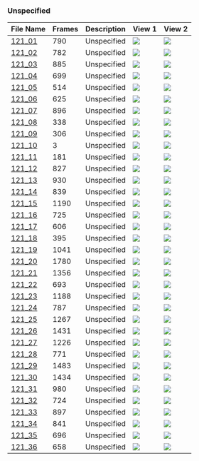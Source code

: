 ### Unspecified
|File Name|Frames|Description|View 1|View 2|
|-|-|-|-|-|
|[121_01](https://github.com/Shriinivas/cmubvh/raw/main/Sequence-113-128/121/Data/121_01.zip)|790|Unspecified|<img src="https://github.com/Shriinivas/cmubvhgifs/blob/main/Sequence-113-128/121/121_01_0.gif"/>|<img src="https://github.com/Shriinivas/cmubvhgifs/blob/main/Sequence-113-128/121/121_01_1.gif"/>|
|[121_02](https://github.com/Shriinivas/cmubvh/raw/main/Sequence-113-128/121/Data/121_02.zip)|782|Unspecified|<img src="https://github.com/Shriinivas/cmubvhgifs/blob/main/Sequence-113-128/121/121_02_0.gif"/>|<img src="https://github.com/Shriinivas/cmubvhgifs/blob/main/Sequence-113-128/121/121_02_1.gif"/>|
|[121_03](https://github.com/Shriinivas/cmubvh/raw/main/Sequence-113-128/121/Data/121_03.zip)|885|Unspecified|<img src="https://github.com/Shriinivas/cmubvhgifs/blob/main/Sequence-113-128/121/121_03_0.gif"/>|<img src="https://github.com/Shriinivas/cmubvhgifs/blob/main/Sequence-113-128/121/121_03_1.gif"/>|
|[121_04](https://github.com/Shriinivas/cmubvh/raw/main/Sequence-113-128/121/Data/121_04.zip)|699|Unspecified|<img src="https://github.com/Shriinivas/cmubvhgifs/blob/main/Sequence-113-128/121/121_04_0.gif"/>|<img src="https://github.com/Shriinivas/cmubvhgifs/blob/main/Sequence-113-128/121/121_04_1.gif"/>|
|[121_05](https://github.com/Shriinivas/cmubvh/raw/main/Sequence-113-128/121/Data/121_05.zip)|514|Unspecified|<img src="https://github.com/Shriinivas/cmubvhgifs/blob/main/Sequence-113-128/121/121_05_0.gif"/>|<img src="https://github.com/Shriinivas/cmubvhgifs/blob/main/Sequence-113-128/121/121_05_1.gif"/>|
|[121_06](https://github.com/Shriinivas/cmubvh/raw/main/Sequence-113-128/121/Data/121_06.zip)|625|Unspecified|<img src="https://github.com/Shriinivas/cmubvhgifs/blob/main/Sequence-113-128/121/121_06_0.gif"/>|<img src="https://github.com/Shriinivas/cmubvhgifs/blob/main/Sequence-113-128/121/121_06_1.gif"/>|
|[121_07](https://github.com/Shriinivas/cmubvh/raw/main/Sequence-113-128/121/Data/121_07.zip)|896|Unspecified|<img src="https://github.com/Shriinivas/cmubvhgifs/blob/main/Sequence-113-128/121/121_07_0.gif"/>|<img src="https://github.com/Shriinivas/cmubvhgifs/blob/main/Sequence-113-128/121/121_07_1.gif"/>|
|[121_08](https://github.com/Shriinivas/cmubvh/raw/main/Sequence-113-128/121/Data/121_08.zip)|338|Unspecified|<img src="https://github.com/Shriinivas/cmubvhgifs/blob/main/Sequence-113-128/121/121_08_0.gif"/>|<img src="https://github.com/Shriinivas/cmubvhgifs/blob/main/Sequence-113-128/121/121_08_1.gif"/>|
|[121_09](https://github.com/Shriinivas/cmubvh/raw/main/Sequence-113-128/121/Data/121_09.zip)|306|Unspecified|<img src="https://github.com/Shriinivas/cmubvhgifs/blob/main/Sequence-113-128/121/121_09_0.gif"/>|<img src="https://github.com/Shriinivas/cmubvhgifs/blob/main/Sequence-113-128/121/121_09_1.gif"/>|
|[121_10](https://github.com/Shriinivas/cmubvh/raw/main/Sequence-113-128/121/Data/121_10.zip)|3|Unspecified|<img src="https://github.com/Shriinivas/cmubvhgifs/blob/main/Sequence-113-128/121/121_10_0.gif"/>|<img src="https://github.com/Shriinivas/cmubvhgifs/blob/main/Sequence-113-128/121/121_10_1.gif"/>|
|[121_11](https://github.com/Shriinivas/cmubvh/raw/main/Sequence-113-128/121/Data/121_11.zip)|181|Unspecified|<img src="https://github.com/Shriinivas/cmubvhgifs/blob/main/Sequence-113-128/121/121_11_0.gif"/>|<img src="https://github.com/Shriinivas/cmubvhgifs/blob/main/Sequence-113-128/121/121_11_1.gif"/>|
|[121_12](https://github.com/Shriinivas/cmubvh/raw/main/Sequence-113-128/121/Data/121_12.zip)|827|Unspecified|<img src="https://github.com/Shriinivas/cmubvhgifs/blob/main/Sequence-113-128/121/121_12_0.gif"/>|<img src="https://github.com/Shriinivas/cmubvhgifs/blob/main/Sequence-113-128/121/121_12_1.gif"/>|
|[121_13](https://github.com/Shriinivas/cmubvh/raw/main/Sequence-113-128/121/Data/121_13.zip)|930|Unspecified|<img src="https://github.com/Shriinivas/cmubvhgifs/blob/main/Sequence-113-128/121/121_13_0.gif"/>|<img src="https://github.com/Shriinivas/cmubvhgifs/blob/main/Sequence-113-128/121/121_13_1.gif"/>|
|[121_14](https://github.com/Shriinivas/cmubvh/raw/main/Sequence-113-128/121/Data/121_14.zip)|839|Unspecified|<img src="https://github.com/Shriinivas/cmubvhgifs/blob/main/Sequence-113-128/121/121_14_0.gif"/>|<img src="https://github.com/Shriinivas/cmubvhgifs/blob/main/Sequence-113-128/121/121_14_1.gif"/>|
|[121_15](https://github.com/Shriinivas/cmubvh/raw/main/Sequence-113-128/121/Data/121_15.zip)|1190|Unspecified|<img src="https://github.com/Shriinivas/cmubvhgifs/blob/main/Sequence-113-128/121/121_15_0.gif"/>|<img src="https://github.com/Shriinivas/cmubvhgifs/blob/main/Sequence-113-128/121/121_15_1.gif"/>|
|[121_16](https://github.com/Shriinivas/cmubvh/raw/main/Sequence-113-128/121/Data/121_16.zip)|725|Unspecified|<img src="https://github.com/Shriinivas/cmubvhgifs/blob/main/Sequence-113-128/121/121_16_0.gif"/>|<img src="https://github.com/Shriinivas/cmubvhgifs/blob/main/Sequence-113-128/121/121_16_1.gif"/>|
|[121_17](https://github.com/Shriinivas/cmubvh/raw/main/Sequence-113-128/121/Data/121_17.zip)|606|Unspecified|<img src="https://github.com/Shriinivas/cmubvhgifs/blob/main/Sequence-113-128/121/121_17_0.gif"/>|<img src="https://github.com/Shriinivas/cmubvhgifs/blob/main/Sequence-113-128/121/121_17_1.gif"/>|
|[121_18](https://github.com/Shriinivas/cmubvh/raw/main/Sequence-113-128/121/Data/121_18.zip)|395|Unspecified|<img src="https://github.com/Shriinivas/cmubvhgifs/blob/main/Sequence-113-128/121/121_18_0.gif"/>|<img src="https://github.com/Shriinivas/cmubvhgifs/blob/main/Sequence-113-128/121/121_18_1.gif"/>|
|[121_19](https://github.com/Shriinivas/cmubvh/raw/main/Sequence-113-128/121/Data/121_19.zip)|1041|Unspecified|<img src="https://github.com/Shriinivas/cmubvhgifs/blob/main/Sequence-113-128/121/121_19_0.gif"/>|<img src="https://github.com/Shriinivas/cmubvhgifs/blob/main/Sequence-113-128/121/121_19_1.gif"/>|
|[121_20](https://github.com/Shriinivas/cmubvh/raw/main/Sequence-113-128/121/Data/121_20.zip)|1780|Unspecified|<img src="https://github.com/Shriinivas/cmubvhgifs/blob/main/Sequence-113-128/121/121_20_0.gif"/>|<img src="https://github.com/Shriinivas/cmubvhgifs/blob/main/Sequence-113-128/121/121_20_1.gif"/>|
|[121_21](https://github.com/Shriinivas/cmubvh/raw/main/Sequence-113-128/121/Data/121_21.zip)|1356|Unspecified|<img src="https://github.com/Shriinivas/cmubvhgifs/blob/main/Sequence-113-128/121/121_21_0.gif"/>|<img src="https://github.com/Shriinivas/cmubvhgifs/blob/main/Sequence-113-128/121/121_21_1.gif"/>|
|[121_22](https://github.com/Shriinivas/cmubvh/raw/main/Sequence-113-128/121/Data/121_22.zip)|693|Unspecified|<img src="https://github.com/Shriinivas/cmubvhgifs/blob/main/Sequence-113-128/121/121_22_0.gif"/>|<img src="https://github.com/Shriinivas/cmubvhgifs/blob/main/Sequence-113-128/121/121_22_1.gif"/>|
|[121_23](https://github.com/Shriinivas/cmubvh/raw/main/Sequence-113-128/121/Data/121_23.zip)|1188|Unspecified|<img src="https://github.com/Shriinivas/cmubvhgifs/blob/main/Sequence-113-128/121/121_23_0.gif"/>|<img src="https://github.com/Shriinivas/cmubvhgifs/blob/main/Sequence-113-128/121/121_23_1.gif"/>|
|[121_24](https://github.com/Shriinivas/cmubvh/raw/main/Sequence-113-128/121/Data/121_24.zip)|787|Unspecified|<img src="https://github.com/Shriinivas/cmubvhgifs/blob/main/Sequence-113-128/121/121_24_0.gif"/>|<img src="https://github.com/Shriinivas/cmubvhgifs/blob/main/Sequence-113-128/121/121_24_1.gif"/>|
|[121_25](https://github.com/Shriinivas/cmubvh/raw/main/Sequence-113-128/121/Data/121_25.zip)|1267|Unspecified|<img src="https://github.com/Shriinivas/cmubvhgifs/blob/main/Sequence-113-128/121/121_25_0.gif"/>|<img src="https://github.com/Shriinivas/cmubvhgifs/blob/main/Sequence-113-128/121/121_25_1.gif"/>|
|[121_26](https://github.com/Shriinivas/cmubvh/raw/main/Sequence-113-128/121/Data/121_26.zip)|1431|Unspecified|<img src="https://github.com/Shriinivas/cmubvhgifs/blob/main/Sequence-113-128/121/121_26_0.gif"/>|<img src="https://github.com/Shriinivas/cmubvhgifs/blob/main/Sequence-113-128/121/121_26_1.gif"/>|
|[121_27](https://github.com/Shriinivas/cmubvh/raw/main/Sequence-113-128/121/Data/121_27.zip)|1226|Unspecified|<img src="https://github.com/Shriinivas/cmubvhgifs/blob/main/Sequence-113-128/121/121_27_0.gif"/>|<img src="https://github.com/Shriinivas/cmubvhgifs/blob/main/Sequence-113-128/121/121_27_1.gif"/>|
|[121_28](https://github.com/Shriinivas/cmubvh/raw/main/Sequence-113-128/121/Data/121_28.zip)|771|Unspecified|<img src="https://github.com/Shriinivas/cmubvhgifs/blob/main/Sequence-113-128/121/121_28_0.gif"/>|<img src="https://github.com/Shriinivas/cmubvhgifs/blob/main/Sequence-113-128/121/121_28_1.gif"/>|
|[121_29](https://github.com/Shriinivas/cmubvh/raw/main/Sequence-113-128/121/Data/121_29.zip)|1483|Unspecified|<img src="https://github.com/Shriinivas/cmubvhgifs/blob/main/Sequence-113-128/121/121_29_0.gif"/>|<img src="https://github.com/Shriinivas/cmubvhgifs/blob/main/Sequence-113-128/121/121_29_1.gif"/>|
|[121_30](https://github.com/Shriinivas/cmubvh/raw/main/Sequence-113-128/121/Data/121_30.zip)|1434|Unspecified|<img src="https://github.com/Shriinivas/cmubvhgifs/blob/main/Sequence-113-128/121/121_30_0.gif"/>|<img src="https://github.com/Shriinivas/cmubvhgifs/blob/main/Sequence-113-128/121/121_30_1.gif"/>|
|[121_31](https://github.com/Shriinivas/cmubvh/raw/main/Sequence-113-128/121/Data/121_31.zip)|980|Unspecified|<img src="https://github.com/Shriinivas/cmubvhgifs/blob/main/Sequence-113-128/121/121_31_0.gif"/>|<img src="https://github.com/Shriinivas/cmubvhgifs/blob/main/Sequence-113-128/121/121_31_1.gif"/>|
|[121_32](https://github.com/Shriinivas/cmubvh/raw/main/Sequence-113-128/121/Data/121_32.zip)|724|Unspecified|<img src="https://github.com/Shriinivas/cmubvhgifs/blob/main/Sequence-113-128/121/121_32_0.gif"/>|<img src="https://github.com/Shriinivas/cmubvhgifs/blob/main/Sequence-113-128/121/121_32_1.gif"/>|
|[121_33](https://github.com/Shriinivas/cmubvh/raw/main/Sequence-113-128/121/Data/121_33.zip)|897|Unspecified|<img src="https://github.com/Shriinivas/cmubvhgifs/blob/main/Sequence-113-128/121/121_33_0.gif"/>|<img src="https://github.com/Shriinivas/cmubvhgifs/blob/main/Sequence-113-128/121/121_33_1.gif"/>|
|[121_34](https://github.com/Shriinivas/cmubvh/raw/main/Sequence-113-128/121/Data/121_34.zip)|841|Unspecified|<img src="https://github.com/Shriinivas/cmubvhgifs/blob/main/Sequence-113-128/121/121_34_0.gif"/>|<img src="https://github.com/Shriinivas/cmubvhgifs/blob/main/Sequence-113-128/121/121_34_1.gif"/>|
|[121_35](https://github.com/Shriinivas/cmubvh/raw/main/Sequence-113-128/121/Data/121_35.zip)|696|Unspecified|<img src="https://github.com/Shriinivas/cmubvhgifs/blob/main/Sequence-113-128/121/121_35_0.gif"/>|<img src="https://github.com/Shriinivas/cmubvhgifs/blob/main/Sequence-113-128/121/121_35_1.gif"/>|
|[121_36](https://github.com/Shriinivas/cmubvh/raw/main/Sequence-113-128/121/Data/121_36.zip)|658|Unspecified|<img src="https://github.com/Shriinivas/cmubvhgifs/blob/main/Sequence-113-128/121/121_36_0.gif"/>|<img src="https://github.com/Shriinivas/cmubvhgifs/blob/main/Sequence-113-128/121/121_36_1.gif"/>|
